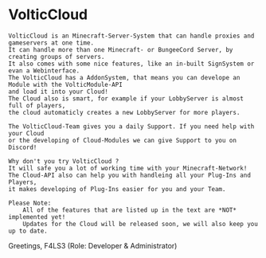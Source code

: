 # VolticCloud
    VolticCloud is an Minecraft-Server-System that can handle proxies and gameservers at one time.
    It can handle more than one Minecraft- or BungeeCord Server, by creating groups of servers.
    It also comes with some nice features, like an in-built SignSystem or evan a Webinterface.
    The VolticCloud has a AddonSystem, that means you can develope an Module with the VolticModule-API
    and load it into your Cloud!
    The Cloud also is smart, for example if your LobbyServer is almost full of players,
    the cloud automaticly creates a new LobbyServer for more players.
    
    The VolticCloud-Team gives you a daily Support. If you need help with your Cloud 
    or the developing of Cloud-Modules we can give Support to you on Discord!
    
    Why don't you try VolticCloud ?
    It will safe you a lot of working time with your Minecraft-Network!
    The Cloud-API also can help you with handleing all your Plug-Ins and Players,
    it makes developing of Plug-Ins easier for you and your Team.
    
    Please Note:
        All of the features that are listed up in the text are *NOT* implemented yet!
        Updates for the Cloud will be released soon, we will also keep you up to date.
    
Greetings,
    F4LS3 (Role: Developer & Administrator)
